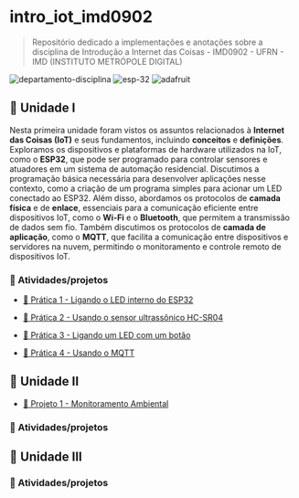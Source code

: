 # intro_iot_imd0902

> Repositório dedicado a implementações e anotações sobre a disciplina de Introdução a Internet das Coisas - IMD0902 - UFRN - IMD (INSTITUTO METRÓPOLE DIGITAL)

![departamento-disciplina](https://img.shields.io/badge/imd-introducao_a_internet_das_coisas-blue?style=for-the-badge)
![esp-32](https://img.shields.io/badge/esp32-red?style=for-the-badge&logo=espressif&logoColor=white)
![adafruit](https://img.shields.io/badge/ada_fruit-purple?style=for-the-badge&logo=adafruit)


## 🚀 Unidade I

Nesta primeira unidade foram vistos os assuntos relacionados à **Internet das Coisas (IoT)** e seus fundamentos, incluindo **conceitos** e **definições**. Exploramos os dispositivos e plataformas de hardware utilizados na IoT, como o **ESP32**, que pode ser programado para controlar sensores e atuadores em um sistema de automação residencial. Discutimos a programação básica necessária para desenvolver aplicações nesse contexto, como a criação de um programa simples para acionar um LED conectado ao ESP32. Além disso, abordamos os protocolos de **camada física** e de **enlace**, essenciais para a comunicação eficiente entre dispositivos IoT, como o **Wi-Fi** e o **Bluetooth**, que permitem a transmissão de dados sem fio. Também discutimos os protocolos de **camada de aplicação**, como o **MQTT**, que facilita a comunicação entre dispositivos e servidores na nuvem, permitindo o monitoramento e controle remoto de dispositivos IoT.

### 🎯 Atividades/projetos

- [📌 Prática 1 - Ligando o LED interno do ESP32](https://github.com/CarlosG18/intro_iot_imd0902/blob/main/uni1/praticas/p1/p1.md)

- [📌 Prática 2 - Usando o sensor ultrassônico HC-SR04](https://github.com/CarlosG18/intro_iot_imd0902/blob/main/uni1/praticas/p2/p2.md)

- [📌 Prática 3 - Ligando um LED com um botão](https://github.com/CarlosG18/intro_iot_imd0902/blob/main/uni1/praticas/p3/p3.md)

- [📌 Prática 4 - Usando o MQTT](https://github.com/CarlosG18/intro_iot_imd0902/blob/main/uni1/praticas/p4/p4.md)

## 🚀 Unidade II

- [📌 Projeto 1 - Monitoramento Ambiental](./uni1/projetos/projeto1/projeto1.md)

### 🎯 Atividades/projetos

## 🚀 Unidade III

### 🎯 Atividades/projetos
